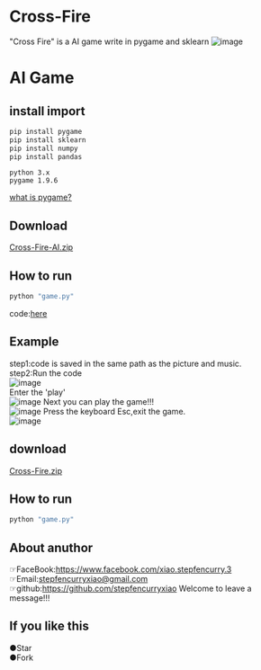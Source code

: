 # Cross-Fire
"Cross Fire" is a AI game write in pygame and sklearn
![image](https://github.com/stepfencurryxiao/Cross-Fire/blob/master/.github/pygame.jpg)

# AI Game

## install import  
```Python
pip install pygame
pip install sklearn
pip install numpy
pip install pandas
```
```
python 3.x
pygame 1.9.6
```
[what is pygame?](https://www.pygame.org)  
## Download
[Cross-Fire-AI.zip](https://github.com/stepfencurryxiao/Cross-Fire/blob/master/Cross-Fire-AI.zip)  
## How to run
```python
python "game.py"  
```
code:[here](https://github.com/stepfencurryxiao/Cross-Fire/blob/master/old_Edition/game.py)
## Example  
step1:code is saved in the same path as the picture and music.  
step2:Run the code  
![image](https://github.com/stepfencurryxiao/Cross-Fire/blob/master/.github/run01.png)  
Enter the 'play'  
![image](https://github.com/stepfencurryxiao/Cross-Fire/blob/master/.github/gamestart.png)
Next you can play the game!!!  
![image](https://github.com/stepfencurryxiao/Cross-Fire/blob/master/.github/run02.png)
Press the keyboard Esc,exit the game.  
![image](https://github.com/stepfencurryxiao/Cross-Fire/blob/master/.github/run03.png)

## download
[Cross-Fire.zip](https://github.com/stepfencurryxiao/Cross-Fire/blob/master/Cross-Fire.zip)

## How to run
```python
python "game.py"
```

## About anuthor
☞FaceBook:https://www.facebook.com/xiao.stepfencurry.3  
☞Email:stepfencurryxiao@gmail.com  
☞github:https://github.com/stepfencurryxiao
Welcome to leave a message!!!
  
## If you like this 
●Star  
●Fork








